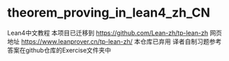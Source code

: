 # theorem_proving_in_lean4_zh_CN
Lean4中文教程
本项目已迁移到 https://github.com/Lean-zh/tp-lean-zh
网页地址 https://www.leanprover.cn/tp-lean-zh/
本仓库已弃用
译者自制习题参考答案在github仓库的Exercise文件夹中